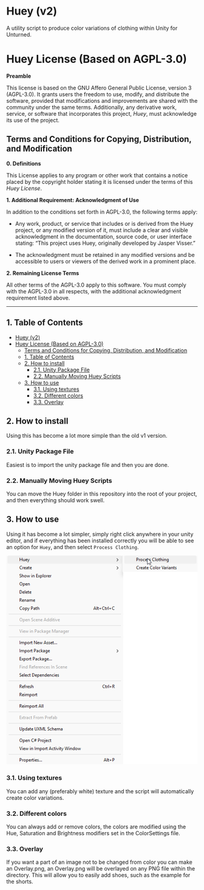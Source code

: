 # Huey (v2)

A utility script to produce color variations of clothing within Unity for Unturned.

# Huey License (Based on AGPL-3.0)

**Preamble**

This license is based on the GNU Affero General Public License, version 3 (AGPL-3.0). It grants users the freedom to use, modify, and distribute the software, provided that modifications and improvements are shared with the community under the same terms. Additionally, any derivative work, service, or software that incorporates this project, *Huey*, must acknowledge its use of the project.

## Terms and Conditions for Copying, Distribution, and Modification

**0. Definitions**

This License applies to any program or other work that contains a notice placed by the copyright holder stating it is licensed under the terms of this *Huey License*.

**1. Additional Requirement: Acknowledgment of Use**

In addition to the conditions set forth in AGPL-3.0, the following terms apply:

- Any work, product, or service that includes or is derived from the Huey project, or any modified version of it, must include a clear and visible acknowledgment in the documentation, source code, or user interface stating: “This project uses Huey, originally developed by Jasper Visser.”
  
- The acknowledgment must be retained in any modified versions and be accessible to users or viewers of the derived work in a prominent place.

**2. Remaining License Terms**

All other terms of the AGPL-3.0 apply to this software. You must comply with the AGPL-3.0 in all respects, with the additional acknowledgment requirement listed above.

---

## 1. Table of Contents

- [Huey (v2)](#huey-v2)
- [Huey License (Based on AGPL-3.0)](#huey-license-based-on-agpl-30)
  - [Terms and Conditions for Copying, Distribution, and Modification](#terms-and-conditions-for-copying-distribution-and-modification)
  - [1. Table of Contents](#1-table-of-contents)
  - [2. How to install](#2-how-to-install)
    - [2.1. Unity Package File](#21-unity-package-file)
    - [2.2. Manually Moving Huey Scripts](#22-manually-moving-huey-scripts)
  - [3. How to use](#3-how-to-use)
    - [3.1. Using textures](#31-using-textures)
    - [3.2. Different colors](#32-different-colors)
    - [3.3. Overlay](#33-overlay)

## 2. How to install

Using this has become a lot more simple than the old v1 version.

### 2.1. Unity Package File

Easiest is to import the unity package file and then you are done.

### 2.2. Manually Moving Huey Scripts

You can move the Huey folder in this repository into the root of your project, and then everything should work swell.

## 3. How to use

Using it has become a lot simpler, simply right click anywhere in your unity editor, and if everything has been installed correctly you will be able to see an option for `Huey`, and then select `Process Clothing`.

![Right click menu option showcase](image.png)

### 3.1. Using textures

You can add any (preferably white) texture and the script will automatically create color variations.

### 3.2. Different colors

You can always add or remove colors, the colors are modified using the Hue, Saturation and Brightness modifiers set in the ColorSettings file.

### 3.3. Overlay

If you want a part of an image not to be changed from color you can make an Overlay.png, an Overlay.png will be overlayed on any PNG file within the directory. This will allow you to easily add shoes, such as the example for the shorts.
